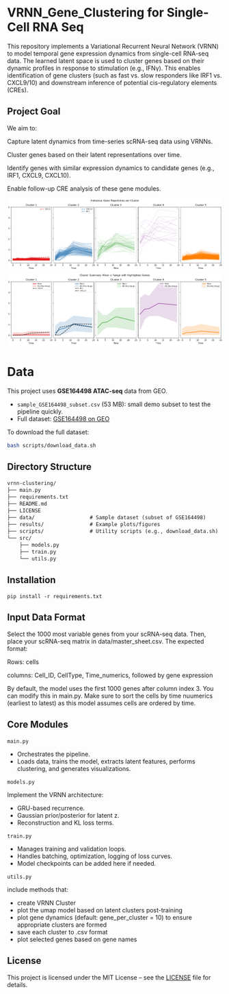 # VRNN_Gene_Clustering for Single-Cell RNA Seq

This repository implements a Variational Recurrent Neural Network (VRNN) to model temporal gene expression dynamics from single-cell RNA-seq data. The learned latent space is used to cluster genes based on their dynamic profiles in response to stimulation (e.g., IFNγ). This enables identification of gene clusters (such as fast vs. slow responders like IRF1 vs. CXCL9/10) and downstream inference of potential cis-regulatory elements (CREs).

## Project Goal
We aim to:

Capture latent dynamics from time-series scRNA-seq data using VRNNs.

Cluster genes based on their latent representations over time.

Identify genes with similar expression dynamics to candidate genes (e.g., IRF1, CXCL9, CXCL10).

Enable follow-up CRE analysis of these gene modules.

![Clustering trajectories (from randomly selected genes per cluster)](results/figures/2000_genes_k=5.png)
![Clustering results(overall range)](results/figures/2000_genes_k=5_range.png)

# Data

This project uses **GSE164498 ATAC-seq** data from GEO.

- `sample_GSE164498_subset.csv` (53 MB): small demo subset to test the pipeline quickly.
- Full dataset: [GSE164498 on GEO](https://www.ncbi.nlm.nih.gov/geo/query/acc.cgi?acc=GSE164498)

To download the full dataset:
```bash
bash scripts/download_data.sh
```

## Directory Structure

```
vrnn-clustering/
├── main.py
├── requirements.txt
├── README.md
├── LICENSE
├── data/                  # Sample dataset (subset of GSE164498)
├── results/               # Example plots/figures
├── scripts/               # Utility scripts (e.g., download_data.sh)
└── src/
    ├── models.py
    ├── train.py
    └── utils.py
```

## Installation
```
pip install -r requirements.txt
```

## Input Data Format
Select the 1000 most variable genes from your scRNA-seq data. 
Then, place your scRNA-seq matrix in data/master_sheet.csv.
The expected format:

Rows: cells 

columns: Cell_ID, CellType, Time_numerics, followed by gene expression

By default, the model uses the first 1000 genes after column index 3. You can modify this in main.py.
Make sure to sort the cells by time nuumerics (earliest to latest) as this model assumes cells are ordered by time. 

## Core Modules
``` 
main.py
```
- Orchestrates the pipeline.
- Loads data, trains the model, extracts latent features, performs clustering, and generates visualizations.

```
models.py
```
Implement the VRNN architecture:
- GRU-based recurrence.
- Gaussian prior/posterior for latent z.
- Reconstruction and KL loss terms.

```
train.py
```
- Manages training and validation loops.
- Handles batching, optimization, logging of loss curves.
- Model checkpoints can be added here if needed.

```
utils.py
```
include methods that: 
- create VRNN Cluster
- plot the umap model based on latent clusters post-training
- plot gene dynamics (default: gene_per_cluster = 10) to ensure appropriate clusters are formed
- save each cluster to .csv format
- plot selected genes based on gene names
  
## License
This project is licensed under the MIT License – see the [LICENSE](LICENSE) file for details.



